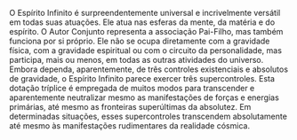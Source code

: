 ﻿O Espírito Infinito é surpreendentemente universal e incrivelmente versátil em todas suas atuações. Ele atua nas esferas da mente, da matéria e do espírito. O Autor Conjunto representa a associação Pai-Filho, mas também funciona por si próprio. Ele não se ocupa diretamente com a gravidade física, com a gravidade espiritual ou com o circuito da personalidade, mas participa, mais ou menos, em todas as outras atividades do universo. Embora dependa, aparentemente, de três controles existenciais e absolutos de gravidade, o Espírito Infinito parece exercer três supercontroles. Esta dotação tríplice é empregada de muitos modos para transcender e aparentemente neutralizar mesmo as manifestações de forças e energias primárias, até mesmo as fronteiras superúltimas da absolutez. Em determinadas situações, esses supercontroles transcendem absolutamente até mesmo às manifestações rudimentares da realidade cósmica.